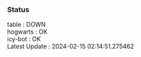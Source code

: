 ### Status


table : DOWN  
hogwarts : OK  
icy-bot : OK  
Latest Update : 2024-02-15 02:14:51.275462
